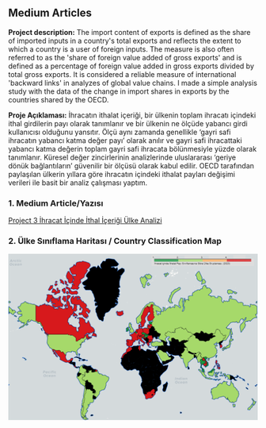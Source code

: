 ## Medium Articles

**Project description:** The import content of exports is defined as the share of imported inputs in a country's total exports and reflects the extent to which a country is a user of foreign inputs. The measure is also often referred to as the 'share of foreign value added of gross exports' and is defined as a percentage of foreign value added in gross exports divided by total gross exports. It is considered a reliable measure of international 'backward links' in analyzes of global value chains.
I made a simple analysis study with the data of the change in import shares in exports by the countries shared by the OECD.

**Proje Açıklaması:**
İhracatın ithalat içeriği, bir ülkenin toplam ihracatı içindeki ithal girdilerin payı olarak tanımlanır ve bir ülkenin ne ölçüde yabancı girdi kullanıcısı olduğunu yansıtır. Ölçü aynı zamanda genellikle ‘gayri safi ihracatın yabancı katma değer payı’ olarak anılır ve gayri safi ihracattaki yabancı katma değerin toplam gayri safi ihracata bölünmesiyle yüzde olarak tanımlanır. Küresel değer zincirlerinin analizlerinde uluslararası ‘geriye dönük bağlantıların’ güvenilir bir ölçüsü olarak kabul edilir.
OECD tarafından paylaşılan ülkerin yıllara göre ihracatın içindeki ithalat payları değişimi verileri ile basit bir analiz çalışması yaptım.



### 1. Medium Article/Yazısı

[Project 3 İhracat İçinde İthal İçeriği Ülke Analizi](https://medium.com/@mustafaaskin1981/i̇hracat-i̇çinde-i̇thal-i̇çeriği-ülke-analizi-df5993653aaf)



### 2. Ülke Sınıflama Haritası / Country Classification Map

<img src="images/Harita_1.png?raw=true"/>

